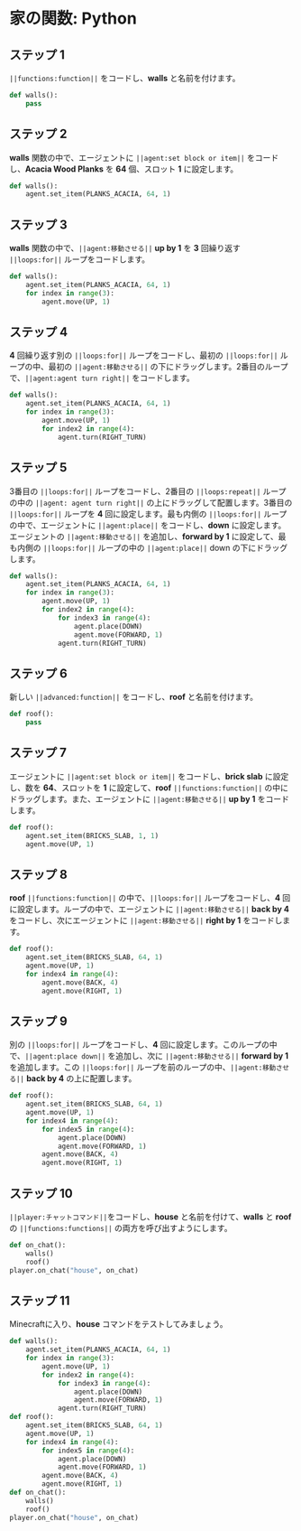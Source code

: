 # 家の関数: Python

## ステップ 1
``||functions:function||`` をコードし、**walls** と名前を付けます。

```python
def walls():
    pass
```

## ステップ 2
**walls** 関数の中で、エージェントに ``||agent:set block or item||`` をコードし、**Acacia Wood Planks** を **64** 個、スロット **1** に設定します。

```python
def walls():
    agent.set_item(PLANKS_ACACIA, 64, 1)
```

## ステップ 3
**walls** 関数の中で、``||agent:移動させる||`` **up by 1** を **3** 回繰り返す ``||loops:for||`` ループをコードします。

```python
def walls():
    agent.set_item(PLANKS_ACACIA, 64, 1)
    for index in range(3):
        agent.move(UP, 1)
```

## ステップ 4
**4** 回繰り返す別の ``||loops:for||`` ループをコードし、最初の ``||loops:for||`` ループの中、最初の ``||agent:移動させる||`` の下にドラッグします。2番目のループで、``||agent:agent turn right||`` をコードします。

```python
def walls():
    agent.set_item(PLANKS_ACACIA, 64, 1)
    for index in range(3):
        agent.move(UP, 1)
        for index2 in range(4):
            agent.turn(RIGHT_TURN)
```

## ステップ 5
3番目の ``||loops:for||`` ループをコードし、2番目の ``||loops:repeat||`` ループの中の ``||agent: agent turn right||`` の上にドラッグして配置します。3番目の ``||loops:for||`` ループを **4** 回に設定します。最も内側の ``||loops:for||`` ループの中で、エージェントに ``||agent:place||`` をコードし、**down** に設定します。エージェントの ``||agent:移動させる||`` を追加し、**forward by 1** に設定して、最も内側の ``||loops:for||`` ループの中の ``||agent:place||`` down の下にドラッグします。

```python
def walls():
    agent.set_item(PLANKS_ACACIA, 64, 1)
    for index in range(3):
        agent.move(UP, 1)
        for index2 in range(4):
            for index3 in range(4):
                agent.place(DOWN)
                agent.move(FORWARD, 1)
            agent.turn(RIGHT_TURN)
```

## ステップ 6
新しい ``||advanced:function||`` をコードし、**roof** と名前を付けます。

```python
def roof():
    pass
```

## ステップ 7
エージェントに ``||agent:set block or item||`` をコードし、**brick slab** に設定し、数を **64**、スロットを **1** に設定して、**roof** ``||functions:function||`` の中にドラッグします。また、エージェントに ``||agent:移動させる||`` **up by 1** をコードします。

```python
def roof():
    agent.set_item(BRICKS_SLAB, 1, 1)
    agent.move(UP, 1)
```

## ステップ 8
**roof** ``||functions:function||`` の中で、``||loops:for||`` ループをコードし、**4** 回に設定します。ループの中で、エージェントに ``||agent:移動させる||`` **back by 4** をコードし、次にエージェントに ``||agent:移動させる||`` **right by 1** をコードします。

```python
def roof():
    agent.set_item(BRICKS_SLAB, 64, 1)
    agent.move(UP, 1)
    for index4 in range(4):
        agent.move(BACK, 4)
        agent.move(RIGHT, 1)
```

## ステップ 9
別の ``||loops:for||`` ループをコードし、**4** 回に設定します。このループの中で、``||agent:place down||`` を追加し、次に ``||agent:移動させる||`` **forward by 1** を追加します。この ``||loops:for||`` ループを前のループの中、``||agent:移動させる||`` **back by 4** の上に配置します。

```python
def roof():
    agent.set_item(BRICKS_SLAB, 64, 1)
    agent.move(UP, 1)
    for index4 in range(4):
        for index5 in range(4):
            agent.place(DOWN)
            agent.move(FORWARD, 1)
        agent.move(BACK, 4)
        agent.move(RIGHT, 1)
```

## ステップ 10
``||player:チャットコマンド||``をコードし、**house** と名前を付けて、**walls** と **roof** の ``||functions:functions||`` の両方を呼び出すようにします。

```python
def on_chat():
    walls()
    roof()
player.on_chat("house", on_chat)
```


## ステップ 11
Minecraftに入り、**house** コマンドをテストしてみましょう。

```python
def walls():
    agent.set_item(PLANKS_ACACIA, 64, 1)
    for index in range(3):
        agent.move(UP, 1)
        for index2 in range(4):
            for index3 in range(4):
                agent.place(DOWN)
                agent.move(FORWARD, 1)
            agent.turn(RIGHT_TURN)
def roof():
    agent.set_item(BRICKS_SLAB, 64, 1)
    agent.move(UP, 1)
    for index4 in range(4):
        for index5 in range(4):
            agent.place(DOWN)
            agent.move(FORWARD, 1)
        agent.move(BACK, 4)
        agent.move(RIGHT, 1)
def on_chat():
    walls()
    roof()
player.on_chat("house", on_chat)
```